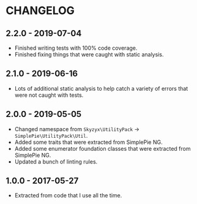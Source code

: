 # CHANGELOG

## 2.2.0 - 2019-07-04

* Finished writing tests with 100% code coverage.
* Finished fixing things that were caught with static analysis.

## 2.1.0 - 2019-06-16

* Lots of additional static analysis to help catch a variety of errors that were not caught with tests.

## 2.0.0 - 2019-05-05

* Changed namespace from `Skyzyx\UtilityPack` → `SimplePie\UtilityPack\Util`.
* Added some traits that were extracted from SimplePie NG.
* Added some enumerator foundation classes that were extracted from SimplePie NG.
* Updated a bunch of linting rules.

## 1.0.0 - 2017-05-27

* Extracted from code that I use all the time.
